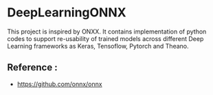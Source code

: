 # DeepLearningONNX
This project is inspired by ONXX. It contains implementation of python codes to support re-usability of trained models across different Deep Learning frameworks as Keras, Tensoflow, Pytorch and Theano. 


## Reference : 
* https://github.com/onnx/onnx 
